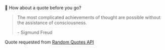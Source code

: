📣 How about a quote before you go?

> The most complicated achievements of thought are possible without the assistance of consciousness.
>
> <p>- Sigmund Freud</p>

Quote requested from [Random Quotes API](https://github.com/lukePeavey/quotable)
